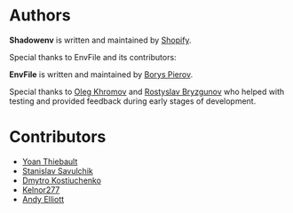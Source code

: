 # Authors

**Shadowenv** is written and maintained by [Shopify](https://github.com/Shopify).

Special thanks to EnvFile and its contributors:

**EnvFile** is written and maintained by [Borys Pierov](https://github.com/Ashald).

Special thanks to [Oleg Khromov](https://github.com/olgert) and [Rostyslav Bryzgunov](https://github.com/kottenator) 
who helped with testing and provided feedback during early stages of development.

# Contributors
* [Yoan Thiebault](https://github.com/yoanthiebault)
* [Stanislav Savulchik](https://github.com/savulchik)
* [Dmytro Kostiuchenko](https://github.com/edio)
* [Kelnor277](https://github.com/Kelnor277)
* [Andy Elliott](https://github.com/andye2004)
